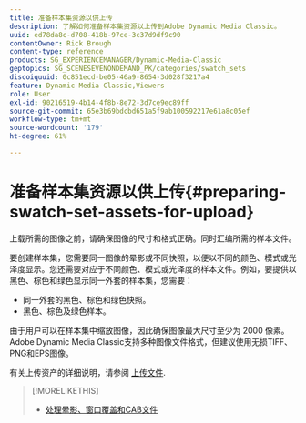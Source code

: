 ```yaml
---
title: 准备样本集资源以供上传
description: 了解如何准备样本集资源以上传到Adobe Dynamic Media Classic。
uuid: ed78da8c-d708-418b-97ce-3c37d9df9c90
contentOwner: Rick Brough
content-type: reference
products: SG_EXPERIENCEMANAGER/Dynamic-Media-Classic
geptopics: SG_SCENESEVENONDEMAND_PK/categories/swatch_sets
discoiquuid: 0c851ecd-be05-46a9-8654-3d028f3217a4
feature: Dynamic Media Classic,Viewers
role: User
exl-id: 90216519-4b14-4f8b-8e72-3d7ce9ec89ff
source-git-commit: 65e3b69bdcbd651a5f9ab100592217e61a8c05ef
workflow-type: tm+mt
source-wordcount: '179'
ht-degree: 61%

---
```


# 准备样本集资源以供上传{#preparing-swatch-set-assets-for-upload}

上载所需的图像之前，请确保图像的尺寸和格式正确。同时汇编所需的样本文件。

要创建样本集，您需要同一图像的晕影或不同快照，以便以不同的颜色、模式或光泽度显示。您还需要对应于不同颜色、模式或光泽度的样本文件。例如，要提供以黑色、棕色和绿色显示同一外套的样本集，您需要：

* 同一外套的黑色、棕色和绿色快照。
* 黑色、棕色及绿色样本。

由于用户可以在样本集中缩放图像，因此确保图像最大尺寸至少为 2000 像素。Adobe Dynamic Media Classic支持多种图像文件格式，但建议使用无损TIFF、PNG和EPS图像。

有关上传资产的详细说明，请参阅 [上传文件](uploading-files.md#uploading_files).

>[!MORELIKETHIS]
>
>* [处理晕影、窗口覆盖和CAB文件](vignette-window-covering-cabinet-files.md#working_with_vignette_window_covering_and_cabinet_files)

